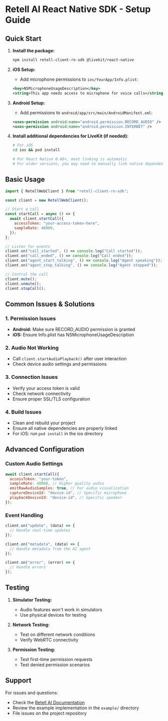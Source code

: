 # Retell AI React Native SDK - Setup Guide

## Quick Start

1. **Install the package:**

   ```bash
   npm install retell-client-rn-sdk @livekit/react-native
   ```

2. **iOS Setup:**

   - Add microphone permissions to `ios/YourApp/Info.plist`:

   ```xml
   <key>NSMicrophoneUsageDescription</key>
   <string>This app needs access to microphone for voice calls</string>
   ```

3. **Android Setup:**

   - Add permissions to `android/app/src/main/AndroidManifest.xml`:

   ```xml
   <uses-permission android:name="android.permission.RECORD_AUDIO" />
   <uses-permission android:name="android.permission.INTERNET" />
   ```

4. **Install additional dependencies for LiveKit (if needed):**

   ```bash
   # For iOS
   cd ios && pod install

   # For React Native 0.60+, most linking is automatic
   # For older versions, you may need to manually link native dependencies
   ```

## Basic Usage

```javascript
import { RetellWebClient } from "retell-client-rn-sdk";

const client = new RetellWebClient();

// Start a call
const startCall = async () => {
  await client.startCall({
    accessToken: "your-access-token-here",
    sampleRate: 48000,
  });
};

// Listen for events
client.on("call_started", () => console.log("Call started"));
client.on("call_ended", () => console.log("Call ended"));
client.on("agent_start_talking", () => console.log("Agent speaking"));
client.on("agent_stop_talking", () => console.log("Agent stopped"));

// Control the call
client.mute();
client.unmute();
client.stopCall();
```

## Common Issues & Solutions

### 1. Permission Issues

- **Android:** Make sure RECORD_AUDIO permission is granted
- **iOS:** Ensure Info.plist has NSMicrophoneUsageDescription

### 2. Audio Not Working

- Call `client.startAudioPlayback()` after user interaction
- Check device audio settings and permissions

### 3. Connection Issues

- Verify your access token is valid
- Check network connectivity
- Ensure proper SSL/TLS configuration

### 4. Build Issues

- Clean and rebuild your project
- Ensure all native dependencies are properly linked
- For iOS: run `pod install` in the ios directory

## Advanced Configuration

### Custom Audio Settings

```javascript
await client.startCall({
  accessToken: "your-token",
  sampleRate: 48000, // Higher quality audio
  emitRawAudioSamples: true, // For audio visualization
  captureDeviceId: "device-id", // Specific microphone
  playbackDeviceId: "device-id", // Specific speaker
});
```

### Event Handling

```javascript
client.on("update", (data) => {
  // Handle real-time updates
});

client.on("metadata", (data) => {
  // Handle metadata from the AI agent
});

client.on("error", (error) => {
  // Handle errors
});
```

## Testing

1. **Simulator Testing:**

   - Audio features won't work in simulators
   - Use physical devices for testing

2. **Network Testing:**

   - Test on different network conditions
   - Verify WebRTC connectivity

3. **Permission Testing:**
   - Test first-time permission requests
   - Test denied permission scenarios

## Support

For issues and questions:

- Check the [Retell AI Documentation](https://docs.retellai.com/)
- Review the example implementation in the `example/` directory
- File issues on the project repository

